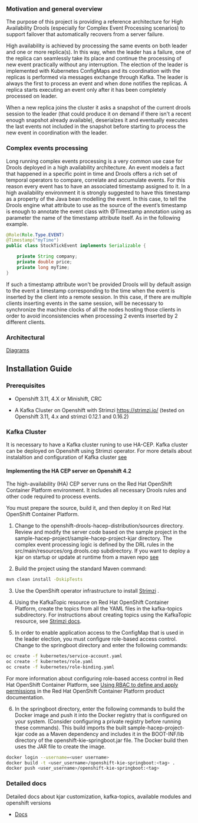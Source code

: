 ### Motivation and general overview

The purpose of this project is providing a reference architecture for High Availability Drools (especially for Complex
Event Processing scenarios) to support failover that automatically recovers from a server failure.

High availability is achieved by processing the same events on both leader and one or more replica(s). In this way, when
the leader has a failure, one of the replica can seamlessly take its place and continue the processing of new event practically
without any interruption. The election of the leader is implemented with Kubernetes ConfigMaps and its coordination with the
replicas is performed via messages exchange through Kafka. The leader is always the first to process an event and when done
notifies the replicas. A replica starts executing an event only after it has been completely processed on leader. 

When a new replica joins the cluster it asks a snapshot of the current drools session to the leader (that could produce
it on demand if there isn't a recent enough snapshot already available), deserialzes it and eventually executes the last
events not included in the snapshot before starting to process the new event in coordination with the leader.

### Complex events processing

Long running complex events processing is a very common use case for Drools deployed in a high availability architecture.
An event models a fact that happened in a specific point in time and Drools offers a rich set of temporal operators to
compare, correlate and accumulate events. For this reason every event has to have an associated timestamp assigned to it.
In a high availability environment it is strongly suggested to have this timestamp as a property of the Java bean modelling
the event. In this case, to tell the Drools engine what attribute to use as the source of the event’s timestamp is enough
to annotate the event class with @Timestamp annotation using as parameter the name of the timestamp attribute itself. As 
in the following example.

```java
@Role(Role.Type.EVENT)
@Timestamp("myTime")
public class StockTickEvent implements Serializable {

    private String company;
    private double price;
    private long myTime;
}
```

If such a timestamp attribute won't be provided Drools will by default assign to the event a timestamp corresponding to the
time when the event is inserted by the client into a remote session. In this case, if there are multiple clients inserting
events in the same session, will be necessary to synchronize the machine clocks of all the nodes hosting those clients in order 
to avoid inconsistencies when processing 2 events inserted by 2 different clients. 

### Architectural
[Diagrams](/docs/diagrams)


## Installation Guide
### Prerequisites

- Openshift 3.11, 4.X or Minishift, CRC

- A Kafka Cluster on Openshift with Strimzi https://strimzi.io/
(tested on Openshift 3.11, 4.x and strimzi 0.12.1 and 0.16.2)

### Kafka Cluster
It is necessary to have a Kafka cluster runing to use HA-CEP.
Kafka cluster can be deployed on Openshift using Strimzi operator.
For more details about instalaltion and configuration of Kafka cluster
[see](/docs/kafka-topics/README.md)


#### Implementing the HA CEP server on Openshift 4.2

The high-availability (HA) CEP server runs on the Red Hat OpenShift Container Platform environment. It includes all necessary Drools rules and other code required to process events.

You must prepare the source, build it, and then deploy it on Red Hat OpenShift Container Platform. 

1) Change to the openshift-drools-hacep-distribution/sources directory.
Review and modify the server code based on the sample project in the sample-hacep-project/sample-hacep-project-kjar directory. 
The complex event processing logic is defined by the DRL rules in the src/main/resources/org.drools.cep subdirectory.
If you want to deploy a kjar on startup or update at runtime from a maven repo [see](/docs/kjar/README.md) 

2) Build the project using the standard Maven command: 

```sh
mvn clean install -DskipTests
```
3) Use the OpenShift operator infrastructure to install [Strimzi](https://strimzi.io/) .

4) Using the KafkaTopic resource on Red Hat OpenShift Container Platform, create the topics from all the YAML files in the kafka-topics subdirectory. 
For instructions about creating topics using the KafkaTopic resource, see [Strimzi docs](https://strimzi.io/docs/latest).

5) In order to enable application access to the ConfigMap that is used in the leader election, you must configure role-based access control. 
Change to the springboot directory and enter the following commands: 
```sh
oc create -f kubernetes/service-account.yaml
oc create -f kubernetes/role.yaml
oc create -f kubernetes/role-binding.yaml
```
  
  For more information about configuring role-based access control in Red Hat OpenShift Container Platform, see [Using RBAC to define and apply permissions](https://docs.okd.io/latest/admin_guide/manage_rbac.html) in the Red Hat OpenShift Container Platform product documentation.

6) In the springboot directory, enter the following commands to build the Docker image and push it into the Docker registry that is configured on your system. (Consider configuring a private registry before running these commands). This build imports the built sample-hacep-project-kjar code as a Maven dependency and includes it in the BOOT-INF/lib directory of the openshift-kie-springboot.jar file. 
The Docker build then uses the JAR file to create the image.
```sh
docker login --username=<user username>
docker build -t <user_username>/openshift-kie-springboot:<tag> .
docker push <user_username>/openshift-kie-springboot:<tag> 
```

### Detailed docs
Detailed docs about kjar customization, kafka-topics, available modules and openshift versions

- [Docs](/docs/README.md)

  
  
  


   